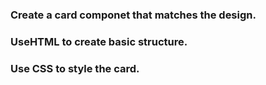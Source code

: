 ### Create a card componet that matches the design.
### UseHTML to create basic structure.
### Use CSS to style the card.